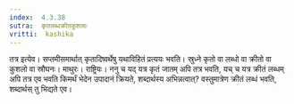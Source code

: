 ```yaml
---
index:  4.3.38
sutra:  कृतलब्धक्रीतकुशलाः
vritti:  kashika 
---
```


तत्र इत्येव। सप्तमीसमार्थात् कृतादिष्वर्थेषु यथाविहितं प्रत्ययः भवति। स्रुध्ने कृतो वा लब्धो वा क्रीतो वा कुशलो वा स्रौघनः। माथुरः। राष्ट्रियः। ननु च यद् यत्र कृतं जातम् अपि तत्र भवति, यच् च यत्र क्रीतं लब्धम् अपि तत्र एव भवति किमर्थं भेदेन उपादानं क्रियते, शब्दार्थस्य अभिन्नत्वात्? वस्तुमात्रेण क्रीतं लब्धं भवति, शब्दार्थस् तु भिद्यते एव।

